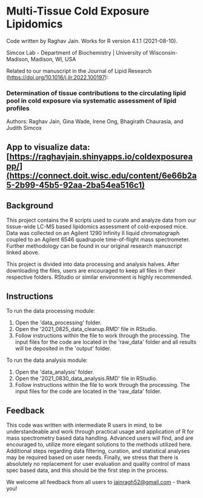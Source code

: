 # Multi-Tissue Cold Exposure Lipidomics
Code written by Raghav Jain. Works for R version 4.1.1 (2021-08-10).

Simcox Lab - Department of Biochemistry | University of Wisconsin-Madison, Madison, WI, USA

Related to our manuscript in the Journal of Lipid Research (<https://doi.org/10.1016/j.jlr.2022.100197>):

### Determination of tissue contributions to the circulating lipid pool in cold exposure via systematic assessment of lipid profiles
Authors: Raghav Jain, Gina Wade, Irene Ong, Bhagirath Chaurasia, and Judith Simcox

## App to visualize data: [https://raghavjain.shinyapps.io/coldexposureapp/](https://connect.doit.wisc.edu/content/6e66b2a5-2b99-45b5-92aa-2ba54ea516c1)

## Background 

This project contains the R scripts used to curate and analyze data from our tissue-wide LC-MS based lipidomics assessment of cold-exposed mice. Data was collected on an Agilent 1290 Infinity II liquid chromatograph coupled to an Agilent 6546 quadrupole time-of-flight mass spectrometer. Further methodology can be found in our original research manuscript linked above. 

This project is divided into data processing and analysis halves. After downloading the files, users are encouraged to keep all files in their respective folders. RStudio or similar environment is highly recommended. 

## Instructions

To run the data processing module:

1. Open the 'data_processing' folder.
2. Open the '2021_0825_data_cleanup.RMD' file in RStudio. 
3. Follow instructions within the file to work through the processing. The input files for the code are located in the 'raw_data' folder and all results will be deposited in the 'output' folder.

To run the data analysis module:

1. Open the 'data_analysis' folder.
2. Open the '2021_0830_data_analysis.RMD' file in RStudio.
3. Follow instructions within the file to work through the processing. The input files for the code are located in the 'raw_data' folder.

## Feedback

This code was written with intermediate R users in mind, to be understandeable and work through practical usage and application of R for mass spectrometry based data handling. Advanced users will find, and are encouraged to, utilize more elegant solutions to the methods utilized here. Additional steps regarding data filtering, curation, and statistical analyses may be required based on user needs. Finally, we stress that there is absolutely no replacement for user evaluation and quality control of mass spec based data, and this should be the first step in the process. 

We welcome all feedback from all users to jainragh52@gmail.com - thank you!

